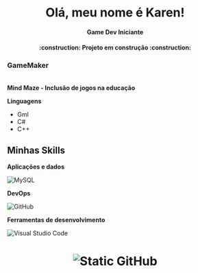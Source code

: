 



<h1 align="center"> Olá, meu nome é Karen! </h1>

<h4 align="center"> <p>Game Dev Iniciante</p> </h4>

<h4 align="center"> 
    :construction:  Projeto em construção  :construction:
</h4>


 
### GameMaker

 **<br> Mind Maze -  Inclusão de jogos na educação </br>**

**Linguagens**

- Gml
- C#
- C++

## Minhas Skills

**Aplicações e dados**

![MySQL](https://img.shields.io/badge/-MySQL-333333?style=flat&logo=mysql)



**DevOps**


![GitHub](https://img.shields.io/badge/-GitHub-333333?style=flat&logo=github)


**Ferramentas de desenvolvimento**

![Visual Studio Code](https://img.shields.io/badge/-Visual%20Studio%20Code-333333?style=flat&logo=visual-studio-code&logoColor=007ACC)





<h1 align="center"> <img src="https://img.shields.io/static/v1?label=Overview&message=Karen Santos&color=f8efd4&style=for-the-badge&logo=GitHub" alt="Static GitHub"> </h1>
